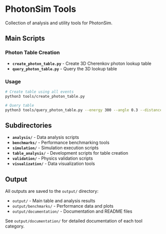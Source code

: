 # PhotonSim Tools

Collection of analysis and utility tools for PhotonSim.

## Main Scripts

### Photon Table Creation
- **`create_photon_table.py`** - Create 3D Cherenkov photon lookup table
- **`query_photon_table.py`** - Query the 3D lookup table

### Usage
```bash
# Create table using all events
python3 tools/create_photon_table.py

# Query table
python3 tools/query_photon_table.py --energy 300 --angle 0.3 --distance 1000 --stats
```

## Subdirectories

- **`analysis/`** - Data analysis scripts
- **`benchmarks/`** - Performance benchmarking tools  
- **`simulation/`** - Simulation execution scripts
- **`table_analysis/`** - Development scripts for table creation
- **`validation/`** - Physics validation scripts
- **`visualization/`** - Data visualization tools

## Output

All outputs are saved to the `output/` directory:
- `output/` - Main table and analysis results
- `output/benchmarks/` - Performance data and plots
- `output/documentation/` - Documentation and README files

See `output/documentation/` for detailed documentation of each tool category.
